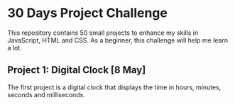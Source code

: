 # 30 Days Project Challenge

This repository contains 50 small projects to enhance my skills in JavaScript, HTML and CSS. As a beginner, this challenge will help me learn a lot.

## Project 1: Digital Clock [8 May]

The first project is a digital clock that displays the time in hours, minutes, seconds and milliseconds.
